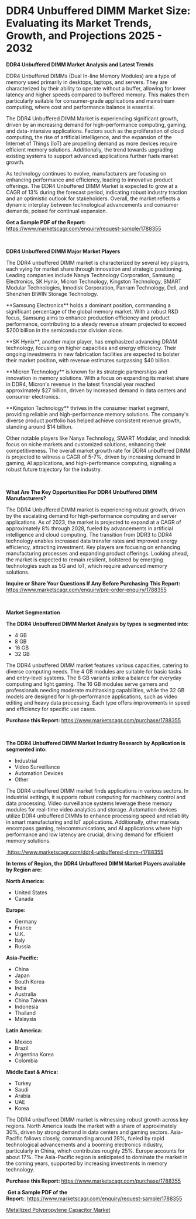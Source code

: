 <p><h1>DDR4 Unbuffered DIMM Market Size: Evaluating its Market Trends, Growth, and Projections 2025 - 2032</h1></p><p><strong>DDR4 Unbuffered DIMM Market Analysis and Latest Trends</strong></p>
<p><p>DDR4 Unbuffered DIMMs (Dual In-line Memory Modules) are a type of memory used primarily in desktops, laptops, and servers. They are characterized by their ability to operate without a buffer, allowing for lower latency and higher speeds compared to buffered memory. This makes them particularly suitable for consumer-grade applications and mainstream computing, where cost and performance balance is essential.</p><p>The DDR4 Unbuffered DIMM Market is experiencing significant growth, driven by an increasing demand for high-performance computing, gaming, and data-intensive applications. Factors such as the proliferation of cloud computing, the rise of artificial intelligence, and the expansion of the Internet of Things (IoT) are propelling demand as more devices require efficient memory solutions. Additionally, the trend towards upgrading existing systems to support advanced applications further fuels market growth.</p><p>As technology continues to evolve, manufacturers are focusing on enhancing performance and efficiency, leading to innovative product offerings. The DDR4 Unbuffered DIMM Market is expected to grow at a CAGR of 13% during the forecast period, indicating robust industry traction and an optimistic outlook for stakeholders. Overall, the market reflects a dynamic interplay between technological advancements and consumer demands, poised for continual expansion.</p></p>
<p><strong>Get a Sample PDF of the Report:&nbsp;</strong> <a href="https://www.marketscagr.com/enquiry/request-sample/1788355?utm_campaign=2667&utm_medium=2&utm_source=Github&utm_content=ia&utm_term=06042025&utm_id=ddr4-unbuffered-dimm">https://www.marketscagr.com/enquiry/request-sample/1788355</a></p>
<p>&nbsp;</p>
<p><strong>DDR4 Unbuffered DIMM Major Market Players</strong></p>
<p><p>The DDR4 unbuffered DIMM market is characterized by several key players, each vying for market share through innovation and strategic positioning. Leading companies include Nanya Technology Corporation, Samsung Electronics, SK Hynix, Micron Technology, Kingston Technology, SMART Modular Technologies, Innodisk Corporation, Panram Technology, Dell, and Shenzhen BIWIN Storage Technology.</p><p>**Samsung Electronics** holds a dominant position, commanding a significant percentage of the global memory market. With a robust R&D focus, Samsung aims to enhance production efficiency and product performance, contributing to a steady revenue stream projected to exceed $200 billion in the semiconductor division alone.</p><p>**SK Hynix**, another major player, has emphasized advancing DRAM technology, focusing on higher capacities and energy efficiency. Their ongoing investments in new fabrication facilities are expected to bolster their market position, with revenue estimates surpassing $40 billion.</p><p>**Micron Technology** is known for its strategic partnerships and innovation in memory solutions. With a focus on expanding its market share in DDR4, Micron's revenue in the latest financial year reached approximately $27 billion, driven by increased demand in data centers and consumer electronics.</p><p>**Kingston Technology** thrives in the consumer market segment, providing reliable and high-performance memory solutions. The company's diverse product portfolio has helped achieve consistent revenue growth, standing around $14 billion.</p><p>Other notable players like Nanya Technology, SMART Modular, and Innodisk focus on niche markets and customized solutions, enhancing their competitiveness. The overall market growth rate for DDR4 unbuffered DIMM is projected to witness a CAGR of 5-7%, driven by increasing demand in gaming, AI applications, and high-performance computing, signaling a robust future trajectory for the industry.</p></p>
<p>&nbsp;</p>
<p><strong>What Are The Key Opportunities For DDR4 Unbuffered DIMM Manufacturers?</strong></p>
<p><p>The DDR4 Unbuffered DIMM market is experiencing robust growth, driven by the escalating demand for high-performance computing and server applications. As of 2023, the market is projected to expand at a CAGR of approximately 8% through 2028, fueled by advancements in artificial intelligence and cloud computing. The transition from DDR3 to DDR4 technology enables increased data transfer rates and improved energy efficiency, attracting investment. Key players are focusing on enhancing manufacturing processes and expanding product offerings. Looking ahead, the market is expected to remain resilient, bolstered by emerging technologies such as 5G and IoT, which require advanced memory solutions.</p></p>
<p><strong>Inquire or Share Your Questions If Any Before Purchasing This Report:</strong> <a href="https://www.marketscagr.com/enquiry/pre-order-enquiry/1788355?utm_campaign=2667&utm_medium=2&utm_source=Github&utm_content=ia&utm_term=06042025&utm_id=ddr4-unbuffered-dimm">https://www.marketscagr.com/enquiry/pre-order-enquiry/1788355</a></p>
<p>&nbsp;</p>
<p><strong>Market Segmentation</strong></p>
<p><strong>The DDR4 Unbuffered DIMM Market Analysis by types is segmented into:</strong></p>
<p><ul><li>4 GB</li><li>8 GB</li><li>16 GB</li><li>32 GB</li></ul></p>
<p><p>The DDR4 unbuffered DIMM market features various capacities, catering to diverse computing needs. The 4 GB modules are suitable for basic tasks and entry-level systems. The 8 GB variants strike a balance for everyday computing and light gaming. The 16 GB modules serve gamers and professionals needing moderate multitasking capabilities, while the 32 GB models are designed for high-performance applications, such as video editing and heavy data processing. Each type offers improvements in speed and efficiency for specific use cases.</p></p>
<p><strong>Purchase this Report:&nbsp;</strong><a href="https://www.marketscagr.com/purchase/1788355?utm_campaign=2667&utm_medium=2&utm_source=Github&utm_content=ia&utm_term=06042025&utm_id=ddr4-unbuffered-dimm">https://www.marketscagr.com/purchase/1788355</a></p>
<p>&nbsp;</p>
<p><strong>The DDR4 Unbuffered DIMM Market Industry Research by Application is segmented into:</strong></p>
<p><ul><li>Industrial</li><li>Video Surveillance</li><li>Automation Devices</li><li>Other</li></ul></p>
<p><p>The DDR4 unbuffered DIMM market finds applications in various sectors. In industrial settings, it supports robust computing for machinery control and data processing. Video surveillance systems leverage these memory modules for real-time video analytics and storage. Automation devices utilize DDR4 unbuffered DIMMs to enhance processing speed and reliability in smart manufacturing and IoT applications. Additionally, other markets encompass gaming, telecommunications, and AI applications where high performance and low latency are crucial, driving demand for efficient memory solutions.</p></p>
<p><a href="https://www.marketscagr.com/ddr4-unbuffered-dimm-r1788355?utm_campaign=2667&utm_medium=2&utm_source=Github&utm_content=ia&utm_term=06042025&utm_id=ddr4-unbuffered-dimm">&nbsp;https://www.marketscagr.com/ddr4-unbuffered-dimm-r1788355</a></p>
<p><strong>In terms of Region, the DDR4 Unbuffered DIMM Market Players available by Region are:</strong></p>
<p>
    <p> <strong> North America: </strong>
        <ul>
            <li>United States</li>
            <li>Canada</li>
        </ul>
        </p> 
    <p> <strong> Europe: </strong>
        <ul>
            <li>Germany</li>
            <li>France</li>
            <li>U.K.</li>
            <li>Italy</li>
            <li>Russia</li>
        </ul>
        </p> 
    <p> <strong> Asia-Pacific: </strong>
        <ul>
            <li>China</li>
            <li>Japan</li>
            <li>South Korea</li>
            <li>India</li>
            <li>Australia</li>
            <li>China Taiwan</li>
            <li>Indonesia</li>
            <li>Thailand</li>
            <li>Malaysia</li>
        </ul>
        </p> 
    <p> <strong> Latin America: </strong>
        <ul>
            <li>Mexico</li>
            <li>Brazil</li>
            <li>Argentina Korea</li>
            <li>Colombia</li>
        </ul>
        </p> 
    <p> <strong> Middle East & Africa: </strong>
        <ul>
            <li>Turkey</li>
            <li>Saudi</li>
            <li>Arabia</li>
            <li>UAE</li>
            <li>Korea</li>
        </ul>
    </p>
    </p>
<p><p>The DDR4 unbuffered DIMM market is witnessing robust growth across key regions. North America leads the market with a share of approximately 30%, driven by strong demand in data centers and gaming sectors. Asia-Pacific follows closely, commanding around 28%, fueled by rapid technological advancements and a booming electronics industry, particularly in China, which contributes roughly 25%. Europe accounts for about 17%. The Asia-Pacific region is anticipated to dominate the market in the coming years, supported by increasing investments in memory technology.</p></p>
<p><strong>Purchase this Report: </strong><a href="https://www.marketscagr.com/purchase/1788355?utm_campaign=2667&utm_medium=2&utm_source=Github&utm_content=ia&utm_term=06042025&utm_id=ddr4-unbuffered-dimm">https://www.marketscagr.com/purchase/1788355</a></p>
<p>&nbsp;<strong>Get a Sample PDF of the Report:&nbsp;&nbsp;</strong><a href="https://www.marketscagr.com/enquiry/request-sample/1788355?utm_campaign=2667&utm_medium=2&utm_source=Github&utm_content=ia&utm_term=06042025&utm_id=ddr4-unbuffered-dimm">https://www.marketscagr.com/enquiry/request-sample/1788355</a></p>
<p><strong></strong></p>
<p><p><a href="https://github.com/shirleenfraker87/Market-Research-Report-List-1/blob/main/metallized-polypropylene-capacitor-market.md?utm_campaign=2667&utm_medium=2&utm_source=Github&utm_content=ia&utm_term=06042025&utm_id=ddr4-unbuffered-dimm">Metallized Polypropylene Capacitor Market</a></p></p>